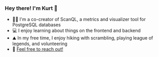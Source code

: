 ### Hey there! I'm Kurt 👋
+ 👨‍💻 I'm a co-creator of ScanQL, a metrics and visualizer tool for PostgreSQL databases
+ 💻 I enjoy learning about things on the frontend and backend
+ ⛰️ In my free time, I enjoy hiking with scrambling, playing league of legends, and volunteering
+ 🌟 [Feel free to reach out!](https://www.linkedin.com/in/kurt-bulau/)

<!--
**kbulau/kbulau** is a ✨ _special_ ✨ repository because its `README.md` (this file) appears on your GitHub profile.

Here are some ideas to get you started:

- 🔭 I’m currently working on ...
- 🌱 I’m currently learning ...
- 👯 I’m looking to collaborate on ...
- 🤔 I’m looking for help with ...
- 💬 Ask me about ...
- 📫 How to reach me: ...
- 😄 Pronouns: ...
- ⚡ Fun fact: ...
-->

